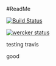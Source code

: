 #ReadMe

[![Build Status](https://travis-ci.org/vinayak/string.svg?branch=master)](https://travis-ci.org/vinayak/string)

[![wercker status](https://app.wercker.com/status/3aac3791106be178e49a1b5fd2ca05a7/m "wercker status")](https://app.wercker.com/project/bykey/3aac3791106be178e49a1b5fd2ca05a7)

testing travis 

good
